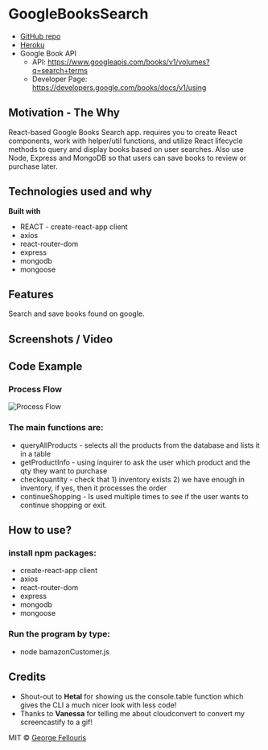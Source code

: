# GoogleBooksSearch

- [GitHub repo](https://github.com/gfellouris/GoogleBooksSearch.git)
- [Heroku]()
- Google Book API
    - API: https://www.googleapis.com/books/v1/volumes?q=search+terms
    - Developer Page: https://developers.google.com/books/docs/v1/using
    

## Motivation - The **Why**
React-based Google Books Search app. requires you to create React components, work with helper/util functions, and utilize React lifecycle methods to query and display books based on user searches. Also use Node, Express and MongoDB so that users can save books to review or purchase later.

## Technologies used and why
<b>Built with</b>
- REACT - create-react-app client
- axios
- react-router-dom
- express
- mongodb
- mongoose

## Features
Search and save books found on google.

## Screenshots / Video


## Code Example
### Process Flow
![Process Flow]()

### The main functions are:
* queryAllProducts - selects all the products from the database and lists it in a table
* getProductInfo - using inquirer to ask the user which product and the qty they want to purchase
* checkquantity - check that 1) inventory exists 2) we have enough in inventory, if yes, then it processes the order
* continueShopping - Is used multiple times to see if the user wants to continue shopping or exit.

## How to use?
### install npm packages:
- create-react-app client
- axios
- react-router-dom
- express
- mongodb
- mongoose

### Run the program by type:
* node bamazonCustomer.js

## Credits
- Shout-out to **Hetal** for showing us the console.table function which gives the CLI a much nicer look with less code!
- Thanks to **Vanessa** for telling me about cloudconvert to convert my screencastify to a gif!

MIT © [George Fellouris]()
